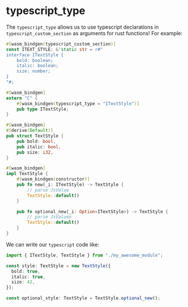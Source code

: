 # typescript_type

The `typescript_type` allows us to use typescript declarations in `typescript_custom_section` as arguments for rust functions! For example:

```rust
#[wasm_bindgen(typescript_custom_section)]
const ITEXT_STYLE: &'static str = r#"
interface ITextStyle {
    bold: boolean;
    italic: boolean;
    size: number;
}
"#;

#[wasm_bindgen]
extern "C" {
    #[wasm_bindgen(typescript_type = "ITextStyle")]
    pub type ITextStyle;
}

#[wasm_bindgen]
#[derive(Default)]
pub struct TextStyle {
    pub bold: bool,
    pub italic: bool,
    pub size: i32,
}

#[wasm_bindgen]
impl TextStyle {
    #[wasm_bindgen(constructor)]
    pub fn new(_i: ITextStyle) -> TextStyle {
        // parse JsValue
        TextStyle::default()
    }

    pub fn optional_new(_i: Option<ITextStyle>) -> TextStyle {
        // parse JsValueo
        TextStyle::default()
    }
}
```

We can write our `typescript` code like: 

```ts
import { ITextStyle, TextStyle } from "./my_awesome_module";

const style: TextStyle = new TextStyle({
  bold: true,
  italic: true,
  size: 42,
});

const optional_style: TextStyle = TextStyle.optional_new();
```
